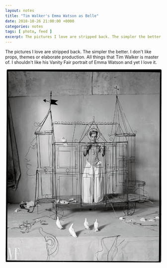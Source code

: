```yaml
---
layout: notes
title: "Tim Walker's Emma Watson as Belle"
date: 2018-10-26 21:00:00 +0000
categories: notes
tags: [ photo, feed ]
excerpt: The pictures I love are stripped back. The simpler the better. I don't like props, themes or elaborate production. All things that Tim Walker is master of. I shouldn't like his Vanity Fair portrait of Emma Watson and yet I love it.
---
```


The pictures I love are stripped back. The simpler the better. I don't like props, themes or elaborate production. All
things that Tim Walker is master of. I shouldn't like his Vanity Fair portrait of Emma Watson and yet I love it.

![Emma Watson](/images/blog/why-i-love-this-picture/emma-watson-tim-walker-1.jpg)